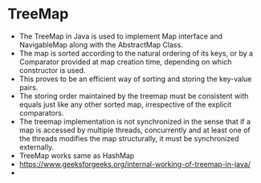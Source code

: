 # TreeMap
- The TreeMap in Java is used to implement Map interface and NavigableMap along with the AbstractMap Class. 
- The map is sorted according to the natural ordering of its keys, or by a Comparator provided at map creation time, depending on which constructor is used. 
- This proves to be an efficient way of sorting and storing the key-value pairs. 
- The storing order maintained by the treemap must be consistent with equals just like any other sorted map, irrespective of the explicit comparators. 
- The treemap implementation is not synchronized in the sense that if a map is accessed by multiple threads, concurrently and at least one of the threads modifies the map structurally, it must be synchronized externally. 
- TreeMap works same as HashMap
- https://www.geeksforgeeks.org/internal-working-of-treemap-in-java/
- 